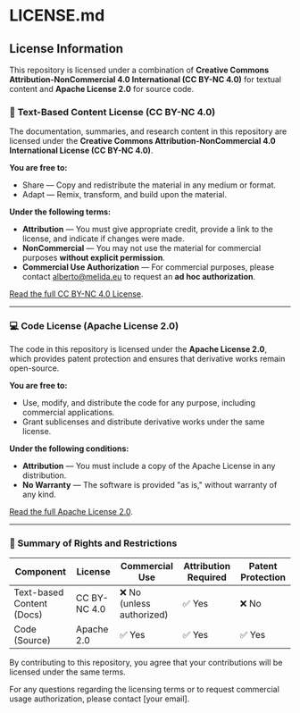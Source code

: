 # LICENSE.md

## License Information

This repository is licensed under a combination of **Creative Commons Attribution-NonCommercial 4.0 International (CC BY-NC 4.0)** for textual content and **Apache License 2.0** for source code.

### 📜 **Text-Based Content License (CC BY-NC 4.0)**
The documentation, summaries, and research content in this repository are licensed under the **Creative Commons Attribution-NonCommercial 4.0 International License (CC BY-NC 4.0)**.

**You are free to:**
- Share — Copy and redistribute the material in any medium or format.
- Adapt — Remix, transform, and build upon the material.

**Under the following terms:**
- **Attribution** — You must give appropriate credit, provide a link to the license, and indicate if changes were made.
- **NonCommercial** — You may not use the material for commercial purposes **without explicit permission**.
- **Commercial Use Authorization** — For commercial purposes, please contact alberto@melida.eu to request an **ad hoc authorization**.

[Read the full CC BY-NC 4.0 License](https://creativecommons.org/licenses/by-nc/4.0/).

---

### 💻 **Code License (Apache License 2.0)**
The code in this repository is licensed under the **Apache License 2.0**, which provides patent protection and ensures that derivative works remain open-source.

**You are free to:**
- Use, modify, and distribute the code for any purpose, including commercial applications.
- Grant sublicenses and distribute derivative works under the same license.

**Under the following conditions:**
- **Attribution** — You must include a copy of the Apache License in any distribution.
- **No Warranty** — The software is provided "as is," without warranty of any kind.

[Read the full Apache License 2.0](https://www.apache.org/licenses/LICENSE-2.0).

---

### 📌 Summary of Rights and Restrictions
| Component | License | Commercial Use | Attribution Required | Patent Protection |
|-----------|---------|---------------|---------------------|------------------|
| Text-based Content (Docs) | CC BY-NC 4.0 | ❌ No (unless authorized) | ✅ Yes | ❌ No |
| Code (Source) | Apache 2.0 | ✅ Yes | ✅ Yes | ✅ Yes |

By contributing to this repository, you agree that your contributions will be licensed under the same terms.

For any questions regarding the licensing terms or to request commercial usage authorization, please contact [your email].
